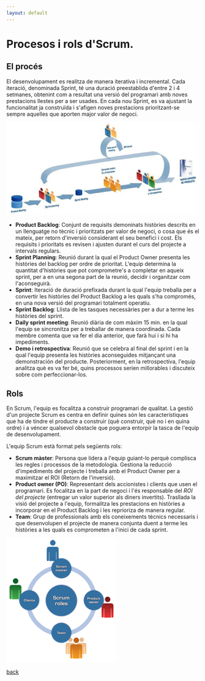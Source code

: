 ```yaml
---
layout: default
---
```


# Procesos i rols d'Scrum.

## El procés

El desenvolupament es realitza de manera iterativa i incremental. Cada iteració, denominada Sprint, té una duració preestablida d'entre 2 i 4 setmanes, obtenint com a resultat una versió del programari amb noves prestacions llestes per a ser usades. En cada nou Sprint, es va ajustant la funcionalitat ja construïda i s'afigen noves prestacions prioritzant-se sempre aquelles que aporten major valor de negoci.

![disseny scrum](./images/scrum1.jpg)

- **Product Backlog**: Conjunt de requisits demoninats històries descrits en un llenguatge no tècnic i prioritzats per valor de negoci, o cosa que és el mateix, per retorn d'inversió considerant el seu benefici i cost. Els requisits i prioritats es revisen i ajusten durant el curs del projecte a intervals regulars.
- **Sprint Planning**: Reunió durant la qual el Product Owner presenta les històries del backlog per ordre de prioritat. L'equip determina la quantitat d'històries que pot comprometre's a completar en aqueix sprint, per a en una segona part de la reunió, decidir i organitzar com l'aconseguirà.
- **Sprint**: Iteració de duració prefixada durant la qual l'equip treballa per a convertir les històries del Product Backlog a les quals s'ha compromés, en una nova versió del programari totalment operatiu.
- **Sprint Backlog**: Llista de les tasques necessàries per a dur a terme les històries del sprint.
- **Daily sprint meeting**: Reunió diària de com màxim 15 min. en la qual l'equip se sincronitza per a treballar de manera coordinada. Cada membre comenta que va fer el dia anterior, que farà hui i si hi ha impediments.
- **Demo i retrospectiva**: Reunió que se celebra al final del sprint i en la qual l'equip presenta les històries aconseguides mitjançant una demonstración del producte. Posteriorment, en la retrospectiva, l'equip analitza què es va fer bé, quins processos serien millorables i discuteix sobre com perfeccionar-los.

## Rols 

En Scrum, l'equip es focalitza a construir programari de qualitat. La gestió d'un projecte Scrum es centra en definir quines són les característiques que ha de tindre el producte a construir (què construir, què no i en quina ordre) i a véncer qualsevol obstacle que poguera entorpir la tasca de l'equip de desenvolupament.

L'equip Scrum està format pels següents rols:

- **Scrum màster**: Persona que lidera a l'equip guiant-lo perquè complisca les regles i processos de la metodologia. Gestiona la reducció d'impediments del projecte i treballa amb el Product Owner per a maximitzar el ROI (Retorn de l'inversió).
- **Product owner (PO)**: Representant dels accionistes i clients que usen el programari. Es focalitza en la part de negoci i l'és responsable del *ROI del projecte* (entregar un valor superior als diners invertits). Trasllada la visió del projecte a l'equip, formalitza les prestacions en històries a incorporar en el Product Backlog i les reprioriza de manera regular.
- **Team**: Grup de professionals amb els coneixements tècnics necessaris i que desenvolupen el projecte de manera conjunta duent a terme les històries a les quals es comprometen a l'inici de cada sprint.

![rols Scrum](./images/rols)

[back](./scrum.html)
